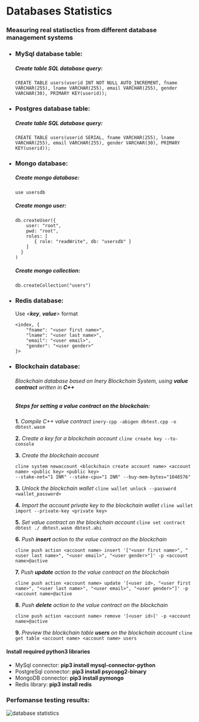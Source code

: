 # Databases Statistics
### Measuring real statisctics from different database management systems

- ### MySql database table:
  ##### Create table SQL database query:
  ```CREATE TABLE users(userid INT NOT NULL AUTO_INCREMENT, fname VARCHAR(255), lname VARCHAR(255), email VARCHAR(255), gender VARCHAR(30), PRIMARY KEY(userid));```

- ### Postgres database table:
  ##### Create table SQL database query:
  ```CREATE TABLE users(userid SERIAL, fname VARCHAR(255), lname VARCHAR(255), email VARCHAR(255), gender VARCHAR(30), PRIMARY KEY(userid));```

- ### Mongo database:
  ##### Create mongo database:
    ```use usersdb```
  ##### Create mongo user:
    ```
    db.createUser({
        user: "root",
        pwd: "root",
        roles: [
           { role: "readWrite", db: "usersdb" }
        ]
      }
    )
    ```
    
  ##### Create mongo collection:
    ```
    db.createCollection("users")
    ```

- ### Redis database:
    Use <***key***, ***value***> format
    ```
    <index, {
        "fname": "<user first name>",
        "lname": "<user last name>",
        "email": "<user email>",
        "gender": "<user gender>"
    }>
    ```

- ### Blockchain database:
  ###### Blockchain database based on Inery Blockchain System, using **value contract** written in **C++**
  ##### Steps for setting a value contract on the blockchain:
    **1.** *Compile C++ value contract*
    ```inery-cpp -abigen dbtest.cpp -o dbtest.wasm```
    
    **2.** *Create a key for a blockchain account*
    ```cline create key --to-console```
    
    **3.** *Create the blockchain account*
    ```
    cline system newaccount <blockchain create account name> <account name> <public key> <public key> 
    --stake-net="1 INR" --stake-cpu="1 INR" --buy-mem-bytes="1048576"
    ```
    
    **3.** *Unlock the blockchain wallet*
    ```cline wallet unlock --password <wallet_password>```
    
    **4.** *Import the account private key to the blockchain wallet*
    ```cline wallet import --private-key <private key>```
    
    **5.** *Set value contract on the blockchain account*
    ```cline set contract dbtest ./ dbtest.wasm dbtest.abi```
    
    **6.** *Push **insert** action to the value contract on the blockchain*
    ```
    cline push action <account name> insert '["<user first name>", "<user last name>", "<user email>", "<user gender>"]' -p <account name>@active
    ```
    
    **7.** *Push **update** action to the value contract on the blockchain*
    ```
    cline push action <account name> update '[<user id>, "<user first name>", "<user last name>", "<user email>", "<user gender>"]' -p <account name>@active
    ```
    
    **8.** *Push **delete** action to the value contract on the blockchain*
    ```
    cline push action <account name> remove '[<user id>]' -p <account name>@active
    ```
    
    **9.** *Preview the blockchain table **users** on the blockchain account*
    ```cline get table <account name> <account name> users```
    
#### Install required python3 libraries
- MySql connector: **pip3 install mysql-connector-python**
- PostgreSql connector: **pip3 install psycopg2-binary**
- MongoDB connector: **pip3 install pymongo**
- Redis library: **pip3 install redis**

### Perfomanse testing results:
![database statistics](DatabasesPefomanseTesting.png)
